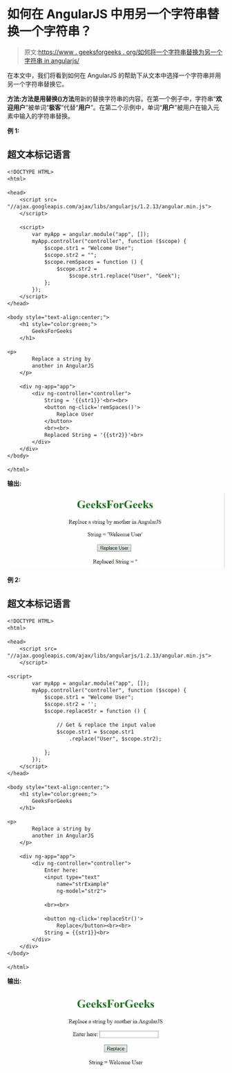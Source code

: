 # 如何在 AngularJS 中用另一个字符串替换一个字符串？

> 原文:[https://www . geeksforgeeks . org/如何将一个字符串替换为另一个字符串 in angularjs/](https://www.geeksforgeeks.org/how-to-replace-a-string-by-another-string-in-angularjs/)

在本文中，我们将看到如何在 AngularJS 的帮助下从文本中选择一个字符串并用另一个字符串替换它。

**方法:**方法是用**替换()方法**用新的替换字符串的内容。在第一个例子中，字符串“**欢迎用户**”被单词“**极客**”代替“**用户**”。在第二个示例中，单词“**用户**”被用户在输入元素中输入的字符串替换。

**例 1:**

## 超文本标记语言

```tshtml
<!DOCTYPE HTML>
<html>

<head>
    <script src=
"//ajax.googleapis.com/ajax/libs/angularjs/1.2.13/angular.min.js">
    </script>

    <script>
        var myApp = angular.module("app", []);
        myApp.controller("controller", function ($scope) {
            $scope.str1 = "Welcome User";
            $scope.str2 = "";
            $scope.remSpaces = function () {
                $scope.str2 =
                    $scope.str1.replace("User", "Geek");
            };
        });
    </script>
</head>

<body style="text-align:center;">
    <h1 style="color:green;">
        GeeksForGeeks
    </h1>

<p>
        Replace a string by
        another in AngularJS
    </p>

    <div ng-app="app">
        <div ng-controller="controller">
            String = '{{str1}}'<br><br>
            <button ng-click='remSpaces()'>
                Replace User
            </button>
            <br><br>
            Replaced String = '{{str2}}'<br>
        </div>
    </div>
</body>

</html>    
```

**输出:**

![](img/ea85b2264bf8ef1d275bc161e80a43ab.png)

**例 2:**

## 超文本标记语言

```tshtml
<!DOCTYPE HTML>
<html>

<head>
    <script src=
"//ajax.googleapis.com/ajax/libs/angularjs/1.2.13/angular.min.js">
    </script>

<script>
        var myApp = angular.module("app", []);
        myApp.controller("controller", function ($scope) {
            $scope.str1 = "Welcome User";
            $scope.str2 = '';
            $scope.replaceStr = function () {

                // Get & replace the input value
                $scope.str1 = $scope.str1
                    .replace("User", $scope.str2);

            };
        });
    </script>
</head>

<body style="text-align:center;">
    <h1 style="color:green;">
        GeeksForGeeks
    </h1>

<p>
        Replace a string by
        another in AngularJS
    </p>

    <div ng-app="app">
        <div ng-controller="controller">
            Enter here:
            <input type="text"
                name="strExample"
                ng-model="str2">

            <br><br>

            <button ng-click='replaceStr()'>
                Replace</button><br><br>
            String = {{str1}}<br>
        </div>
    </div>
</body>

</html>
```

**输出:**

![](img/0357992854877e5488b11efd589fc9e6.png)